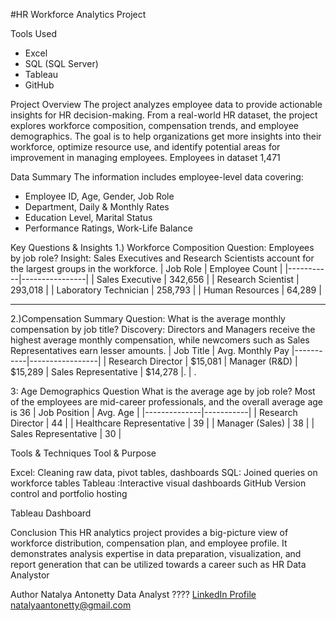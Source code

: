 #HR Workforce Analytics Project

Tools Used
- Excel
- SQL (SQL Server)
- Tableau
- GitHub

Project Overview
The project analyzes employee data to provide actionable insights for HR decision-making. From a real-world HR dataset, the project explores workforce composition, compensation trends, and employee demographics. The goal is to help organizations get more insights into their workforce, optimize resource use, and identify potential areas for improvement in managing employees. Employees in dataset 1,471

Data Summary
The information includes employee-level data covering:
- Employee ID, Age, Gender, Job Role
- Department, Daily & Monthly Rates
- Education Level, Marital Status
- Performance Ratings, Work-Life Balance

Key Questions & Insights
1.) Workforce Composition
Question: Employees by job role?
Insight:
Sales Executives and Research Scientists account for the largest groups in the workforce.
| Job Role | Employee Count |
|-----------|----------------|
| Sales Executive | 342,656 |
| Research Scientist | 293,018 |
| Laboratory Technician | 258,793 |
| Human Resources | 64,289 |

----

2.)Compensation Summary
Question: What is the average monthly compensation by job title?
Discovery:
Directors and Managers receive the highest average monthly compensation, while newcomers such as Sales Representatives earn lesser amounts.
| Job Title | Avg. Monthly Pay
|-----------|-----------------|
| Research Director | $15,081
| Manager (R&D) | $15,289
| Sales Representative | $14,278
|. | .

3: Age Demographics
Question What is the average age by job role?
Most of the employees are mid-career professionals, and the overall average age is 36
| Job Position | Avg. Age |
|--------------|-----------|
| Research Director | 44 |
| Healthcare Representative | 39 |
| Manager (Sales) | 38 |
| Sales Representative | 30 |

Tools & Techniques
Tool  & Purpose

Excel: Cleaning raw data, pivot tables, dashboards
SQL: Joined queries on workforce tables
Tableau :Interactive visual dashboards
GitHub Version control and portfolio hosting

Tableau Dashboard

Conclusion
This HR analytics project provides a big-picture view of workforce distribution, compensation plan, and employee profile.
It demonstrates analysis expertise in data preparation, visualization, and report generation that can be utilized towards a career such as HR Data Analystor

Author
Natalya Antonetty
Data Analyst
???? [LinkedIn Profile](https://linkedin.com)
natalyaantonetty@gmail.com
